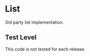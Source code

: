 List
====

3rd party list implementation.

Test Level
----------

This code is not tested for each release.
